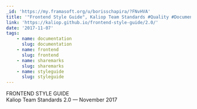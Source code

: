 ```yaml
---
_id: 'https://my.framasoft.org/u/borisschapira/?FNvHVA'
title: '"Frontend Style Guide", Kaliop Team Standards #Quality #Documentation'
link: 'https://kaliop.github.io/frontend-style-guide/2.0/'
date: '2017-11-07'
tags:
    - name: documentation
      slug: documentation
    - name: frontend
      slug: frontend
    - name: sharemarks
      slug: sharemarks
    - name: styleguide
      slug: styleguide
---
```


<div class="markdown"><p>FRONTEND STYLE GUIDE<br />
Kaliop Team Standards 2.0 — November 2017
</p></div>
